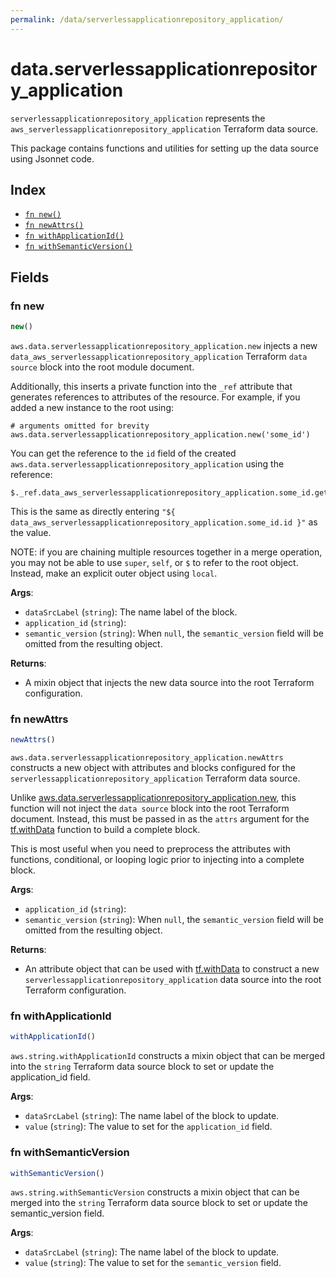 ```yaml
---
permalink: /data/serverlessapplicationrepository_application/
---
```


# data.serverlessapplicationrepository_application

`serverlessapplicationrepository_application` represents the `aws_serverlessapplicationrepository_application` Terraform data source.



This package contains functions and utilities for setting up the data source using Jsonnet code.


## Index

* [`fn new()`](#fn-new)
* [`fn newAttrs()`](#fn-newattrs)
* [`fn withApplicationId()`](#fn-withapplicationid)
* [`fn withSemanticVersion()`](#fn-withsemanticversion)

## Fields

### fn new

```ts
new()
```


`aws.data.serverlessapplicationrepository_application.new` injects a new `data_aws_serverlessapplicationrepository_application` Terraform `data source`
block into the root module document.

Additionally, this inserts a private function into the `_ref` attribute that generates references to attributes of the
resource. For example, if you added a new instance to the root using:

    # arguments omitted for brevity
    aws.data.serverlessapplicationrepository_application.new('some_id')

You can get the reference to the `id` field of the created `aws.data.serverlessapplicationrepository_application` using the reference:

    $._ref.data_aws_serverlessapplicationrepository_application.some_id.get('id')

This is the same as directly entering `"${ data_aws_serverlessapplicationrepository_application.some_id.id }"` as the value.

NOTE: if you are chaining multiple resources together in a merge operation, you may not be able to use `super`, `self`,
or `$` to refer to the root object. Instead, make an explicit outer object using `local`.

**Args**:
  - `dataSrcLabel` (`string`): The name label of the block.
  - `application_id` (`string`): 
  - `semantic_version` (`string`):  When `null`, the `semantic_version` field will be omitted from the resulting object.

**Returns**:
- A mixin object that injects the new data source into the root Terraform configuration.


### fn newAttrs

```ts
newAttrs()
```


`aws.data.serverlessapplicationrepository_application.newAttrs` constructs a new object with attributes and blocks configured for the `serverlessapplicationrepository_application`
Terraform data source.

Unlike [aws.data.serverlessapplicationrepository_application.new](#fn-new), this function will not inject the `data source`
block into the root Terraform document. Instead, this must be passed in as the `attrs` argument for the
[tf.withData](https://github.com/tf-libsonnet/core/tree/main/docs#fn-withdata) function to build a complete block.

This is most useful when you need to preprocess the attributes with functions, conditional, or looping logic prior to
injecting into a complete block.

**Args**:
  - `application_id` (`string`): 
  - `semantic_version` (`string`):  When `null`, the `semantic_version` field will be omitted from the resulting object.

**Returns**:
  - An attribute object that can be used with [tf.withData](https://github.com/tf-libsonnet/core/tree/main/docs#fn-withdata) to construct a new `serverlessapplicationrepository_application` data source into the root Terraform configuration.


### fn withApplicationId

```ts
withApplicationId()
```

`aws.string.withApplicationId` constructs a mixin object that can be merged into the `string`
Terraform data source block to set or update the application_id field.



**Args**:
  - `dataSrcLabel` (`string`): The name label of the block to update.
  - `value` (`string`): The value to set for the `application_id` field.


### fn withSemanticVersion

```ts
withSemanticVersion()
```

`aws.string.withSemanticVersion` constructs a mixin object that can be merged into the `string`
Terraform data source block to set or update the semantic_version field.



**Args**:
  - `dataSrcLabel` (`string`): The name label of the block to update.
  - `value` (`string`): The value to set for the `semantic_version` field.

